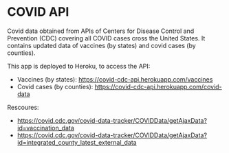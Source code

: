 # COVID API
Covid data obtained from APIs of Centers for Disease Control and Prevention (CDC) covering all COVID cases cross the United States. It contains updated data of vaccines (by states) and covid cases (by counties).

This app is deployed to Heroku, to access the API:
* Vaccines (by states): https://covid-cdc-api.herokuapp.com/vaccines
* Covid cases (by counties): https://covid-cdc-api.herokuapp.com/covid-data


Rescoures:
* https://covid.cdc.gov/covid-data-tracker/COVIDData/getAjaxData?id=vaccination_data
* https://covid.cdc.gov/covid-data-tracker/COVIDData/getAjaxData?id=integrated_county_latest_external_data
